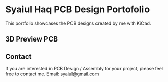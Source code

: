# Syaiul Haq PCB Design Portofolio
This portfolio showcases the PCB designs created by me with KiCad.

## 3D Preview PCB

## Contact
If you are interested in PCB Design / Assembly for your project, please feel free to contact me.
Email: syaiul@gmail.com

<!---
syaiul-haq/syaiul-haq is a ✨ special ✨ repository because its `README.md` (this file) appears on your GitHub profile.
You can click the Preview link to take a look at your changes.
--->
